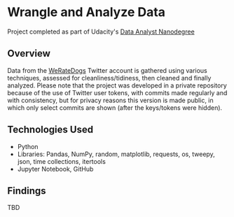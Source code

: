 # Wrangle and Analyze Data
Project completed as part of Udacity's [Data Analyst Nanodegree](https://www.udacity.com/course/data-analyst-nanodegree--nd002)

## Overview
Data from the [WeRateDogs](https://twitter.com/dog_rates) Twitter account is gathered using various techniques, 
assessed for cleanliness/tidiness, then cleaned and finally analyzed. Please note that the project was developed
in a private repository because of the use of Twitter user tokens, with commits made regularly and with consistency,
but for privacy reasons this version is made public, in which only select commits are shown (after the keys/tokens 
were hidden).

## Technologies Used
- Python
- Libraries: Pandas, NumPy, random, matplotlib, requests, os, tweepy, json, time collections, itertools
- Jupyter Notebook, GitHub

## Findings
TBD
